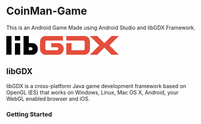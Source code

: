 
# CoinMan-Game
This is an Android Game Made using Android Studio and libGDX Framework.

![](Images/libGDX.png)

## libGDX

libGDX is a cross-platform Java game development framework based on OpenGL (ES) that works on Windows, Linux, Mac OS X, Android, your WebGL enabled browser and iOS.

### Getting Started
